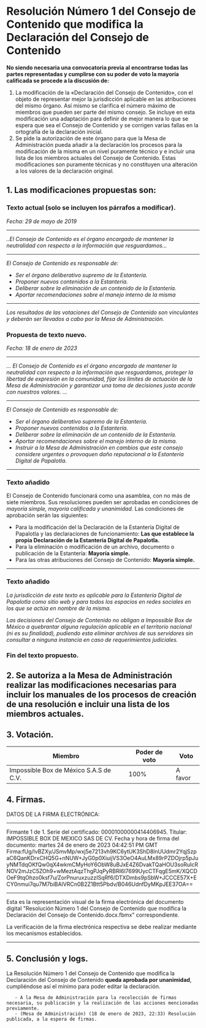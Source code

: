 # Resolución Número 1 del Consejo de Contenido que modifica la Declaración del Consejo de Contenido

**No siendo necesaria una convocatoria previa al encontrarse todas las partes representadas y cumplirse con su poder de voto la mayoría calificada se procede a la discusión de:**

1. La modificación de la «Declaración del Consejo de Contenido», con el objeto de representar mejor la jurisdicción aplicable en las atribuciones del mismo órgano. Así mismo se clarifica el número máximo de miembros que pueden ser parte del mismo consejo. Se incluye en esta modificación una adaptación para definir de mejor manera lo que se espera que sea el Consejo de Contenido y se corrigen varias fallas en la ortografía de la declaración inicial.
2. Se pide la autorización de este órgano para que la Mesa de Administración pueda añadir a la declaración los procesos para la modificación de la misma en un nivel puramente técnico y e incluir una lista de los miembros actuales del Consejo de Contenido. Estas modificaciones son puramente técnicas y no constituyen una alteración a los valores de la declaración original.

## 1.  Las modificaciones propuestas son:

### Texto actual (solo se incluyen los párrafos a modificar).

*Fecha: 29 de mayo de 2019*
***
*..El Consejo de Contenido es el órgano encargado de mantener la neutralidad con respecto a la información que resguardamos...*
***
*El Consejo de Contenido es responsable de:*
-   *Ser el órgano deliberativo supremo de la Estantería.*
-   *Proponer nuevos contenidos a la Estantería.*
-   *Deliberar sobre la eliminación de un contenido de la Estantería.*
-   *Aportar recomendaciones sobre el manejo interno de la misma*
***
*Los resultados de las votaciones del Consejo de Contenido son vinculantes y deberán ser llevados a cabo por la Mesa de Administración.*

### Propuesta de texto nuevo.

*Fecha: 18 de enero de 2023*
***
*... El Consejo de Contenido es el órgano encargado de mantener la neutralidad con respecto a la información que resguardamos, proteger la libertad de expresión en la comunidad, fijar los límites de actuación de la Mesa de Administración y  garantizar una toma de decisiones justa acorde con nuestros valores. ...*
***
*El Consejo de Contenido es responsable de:*
-   *Ser el órgano deliberativo supremo de la Estantería.*
-   *Proponer nuevos contenidos a la Estantería.*
-   *Deliberar sobre la eliminación de un contenido de la Estantería.*
-   *Aportar recomendaciones sobre el manejo interno de la misma.*
-  *Instruir a la Mesa de Administración en cambios que este consejo considere   	urgentes o provoquen daño reputacional a la Estantería Digital de Papalotla.*
***
### Texto añadido

El Consejo de Contenido funcionará como una asamblea, con no más de siete miembros. Sus resoluciones pueden ser aprobadas en condiciones de *mayoría simple, mayoría calificada y unanimidad.*
Las condiciones de aprobación serán las siguientes:

- Para la modificación del la Declaración de la Estantería Digital de Papalotla y las declaraciones de funcionamiento: **Las que establece la propia Declaración de la Estantería Digital de Papalotla.**
- Para la eliminación o modificación de un archivo, documento o publicación de la Estantería: **Mayoría simple.**
- Para las otras atribuciones del Consejo de Contenido: **Mayoría simple.**
***
### Texto añadido
*La jurisdicción de este texto es aplicable para la Estantería Digital de Papalotla como sitio web y para todos los espacios en redes sociales en los que se actúa en nombre de la misma.*

*Las decisiones del Consejo de Contenido no obligan a Impossible Box de México a quebrantar alguna regulación aplicable en el territorio nacional (ni es su finalidad), pudiendo esta eliminar archivos de sus servidores sin consultar a ninguna instancia en caso de requerimientos judiciales.*

### Fin del texto propuesto.
 
## 2. Se autoriza a la Mesa de Administración realizar las modificaciones necesarias para incluir los manuales de los procesos de creación de una resolución e incluir una lista de los miembros actuales.


## 3. Votación.

|Miembro| Poder de voto|Voto|
|--|--|--|
| Impossible Box de México S.A.S de C.V. | 100% |A favor|

## 4. Firmas.

DATOS DE LA FIRMA ELECTRÓNICA:
________________________________________________________________
Firmante 1 de 1.
 Serie del certificado: 00001000000414406945.
 Titular: IMPOSSIBLE BOX DE MEXICO SAS DE CV.
 Fecha y hora de firma del documento: martes 24 de enero de 2023 04:42:51 PM GMT
 Firma:fUg/lvBZXy/JSmvMp/wxj5e7213vh9KC6ytUK3ShD8lnUUdmr2YqjSzpaC6QanKDrxCHQ5G+nNUW+JyG0p0XiuijVS3OeO4AuLMx89rPZDOjrp5pJuyNMTdqOKfQw0qX4wkmCMyHoY6ObW8uBJxE4Z6DvakTQaHOU3soRuIcRNOV2mJzC5ZOh9+wMeztAqzThgPJqPyRBRI6l7699UycCTFqgE5mK/XQCDOeF9tqOhzo0ksf7u/ZorPnuruxzuzzISqRf6/DTXDmbs9pSbW+JCCCE57X+ECY0nmui7qu7M7biBAlVRCn0B2Z1Btt5Pbdv/B046UdnfDyMKpJEE37OA==
________________________________________________________________
Esta es la representación visual de la firma electrónica del documento digital "Resolución Número 1 del Consejo de Contenido que modifica la Declaración del Consejo de Contenido.docx.fbmx" correspondiente.

La verificación de la firma electrónica respectiva se debe realizar mediante los mecanismos establecidos.
________________________________________________________________


## 5. Conclusión y logs.
La Resolución Número 1 del Consejo de Contenido que modifica la Declaración del Consejo de Contenido **queda aprobada por unanimidad**, cumpliéndose así el mínimo para poder editar la declaración.

       - A la Mesa de Administración para la recolección de firmas necesaria, su publicación y la realización de las acciones mencionadas previamente.
       - (Mesa de Administración) (18 de enero de 2023, 22:33) Resolución publicada, a la espera de firmas.




